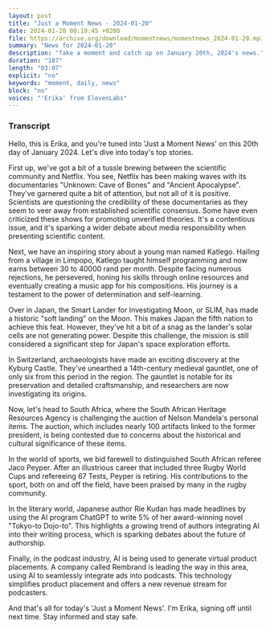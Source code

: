 ```yaml
---
layout: post
title: "Just a Moment News - 2024-01-20"
date: 2024-01-20 08:19:45 +0200
file: https://archive.org/download/momentnews/momentnews_2024-01-20.mp3
summary: "News for 2024-01-20"
description: "Take a moment and catch up on January 20th, 2024's news."
duration: "187"
length: "03:07"
explicit: "no"
keywords: "moment, daily, news"
block: "no"
voices: "'Erika' from ElevenLabs"
---
```


### Transcript

Hello, this is Erika, and you're tuned into 'Just a Moment News' on this 20th day of January 2024. Let's dive into today's top stories.

First up, we've got a bit of a tussle brewing between the scientific community and Netflix. You see, Netflix has been making waves with its documentaries "Unknown: Cave of Bones" and "Ancient Apocalypse". They've garnered quite a bit of attention, but not all of it is positive. Scientists are questioning the credibility of these documentaries as they seem to veer away from established scientific consensus. Some have even criticized these shows for promoting unverified theories. It's a contentious issue, and it's sparking a wider debate about media responsibility when presenting scientific content.

Next, we have an inspiring story about a young man named Katlego. Hailing from a village in Limpopo, Katlego taught himself programming and now earns between 30 to 40000 rand per month. Despite facing numerous rejections, he persevered, honing his skills through online resources and eventually creating a music app for his compositions. His journey is a testament to the power of determination and self-learning.

Over in Japan, the Smart Lander for Investigating Moon, or SLIM, has made a historic "soft landing" on the Moon. This makes Japan the fifth nation to achieve this feat. However, they've hit a bit of a snag as the lander's solar cells are not generating power. Despite this challenge, the mission is still considered a significant step for Japan's space exploration efforts.

In Switzerland, archaeologists have made an exciting discovery at the Kyburg Castle. They've unearthed a 14th-century medieval gauntlet, one of only six from this period in the region. The gauntlet is notable for its preservation and detailed craftsmanship, and researchers are now investigating its origins.

Now, let's head to South Africa, where the South African Heritage Resources Agency is challenging the auction of Nelson Mandela's personal items. The auction, which includes nearly 100 artifacts linked to the former president, is being contested due to concerns about the historical and cultural significance of these items.

In the world of sports, we bid farewell to distinguished South African referee Jaco Peyper. After an illustrious career that included three Rugby World Cups and refereeing 67 Tests, Peyper is retiring. His contributions to the sport, both on and off the field, have been praised by many in the rugby community.

In the literary world, Japanese author Rie Kudan has made headlines by using the AI program ChatGPT to write 5% of her award-winning novel "Tokyo-to Dojo-to". This highlights a growing trend of authors integrating AI into their writing process, which is sparking debates about the future of authorship.

Finally, in the podcast industry, AI is being used to generate virtual product placements. A company called Rembrand is leading the way in this area, using AI to seamlessly integrate ads into podcasts. This technology simplifies product placement and offers a new revenue stream for podcasters.

And that's all for today's 'Just a Moment News'. I'm Erika, signing off until next time. Stay informed and stay safe.
